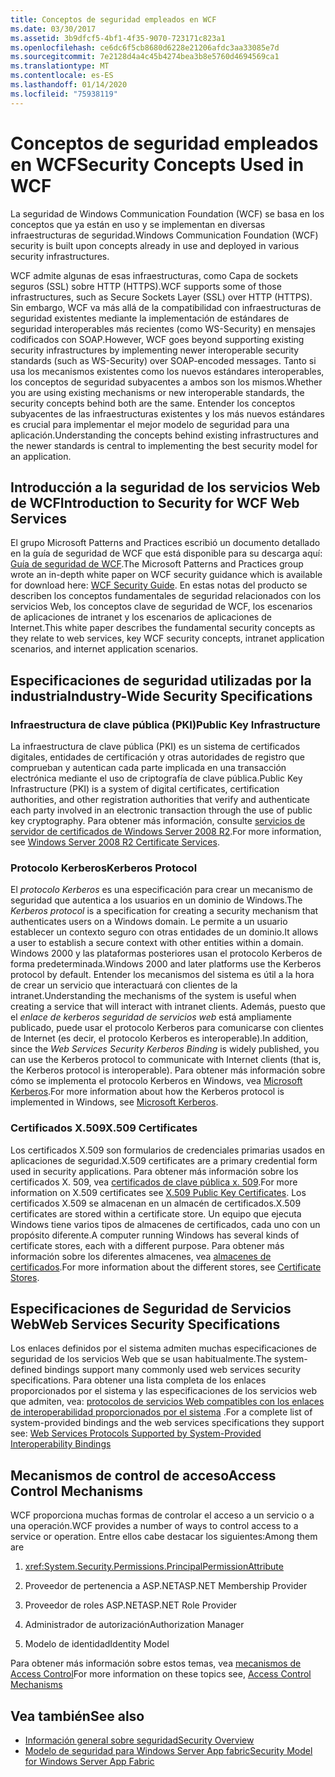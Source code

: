 ```yaml
---
title: Conceptos de seguridad empleados en WCF
ms.date: 03/30/2017
ms.assetid: 3b9dfcf5-4bf1-4f35-9070-723171c823a1
ms.openlocfilehash: ce6dc6f5cb8680d6228e21206afdc3aa33085e7d
ms.sourcegitcommit: 7e2128d4a4c45b4274bea3b8e5760d4694569ca1
ms.translationtype: MT
ms.contentlocale: es-ES
ms.lasthandoff: 01/14/2020
ms.locfileid: "75938119"
---
```

# <a name="security-concepts-used-in-wcf"></a><span data-ttu-id="94725-102">Conceptos de seguridad empleados en WCF</span><span class="sxs-lookup"><span data-stu-id="94725-102">Security Concepts Used in WCF</span></span>
<span data-ttu-id="94725-103">La seguridad de Windows Communication Foundation (WCF) se basa en los conceptos que ya están en uso y se implementan en diversas infraestructuras de seguridad.</span><span class="sxs-lookup"><span data-stu-id="94725-103">Windows Communication Foundation (WCF) security is built upon concepts already in use and deployed in various security infrastructures.</span></span>  
  
 <span data-ttu-id="94725-104">WCF admite algunas de esas infraestructuras, como Capa de sockets seguros (SSL) sobre HTTP (HTTPS).</span><span class="sxs-lookup"><span data-stu-id="94725-104">WCF supports some of those infrastructures, such as Secure Sockets Layer (SSL) over HTTP (HTTPS).</span></span> <span data-ttu-id="94725-105">Sin embargo, WCF va más allá de la compatibilidad con infraestructuras de seguridad existentes mediante la implementación de estándares de seguridad interoperables más recientes (como WS-Security) en mensajes codificados con SOAP.</span><span class="sxs-lookup"><span data-stu-id="94725-105">However, WCF goes beyond supporting existing security infrastructures by implementing newer interoperable security standards (such as WS-Security) over SOAP-encoded messages.</span></span> <span data-ttu-id="94725-106">Tanto si usa los mecanismos existentes como los nuevos estándares interoperables, los conceptos de seguridad subyacentes a ambos son los mismos.</span><span class="sxs-lookup"><span data-stu-id="94725-106">Whether you are using existing mechanisms or new interoperable standards, the security concepts behind both are the same.</span></span> <span data-ttu-id="94725-107">Entender los conceptos subyacentes de las infraestructuras existentes y los más nuevos estándares es crucial para implementar el mejor modelo de seguridad para una aplicación.</span><span class="sxs-lookup"><span data-stu-id="94725-107">Understanding the concepts behind existing infrastructures and the newer standards is central to implementing the best security model for an application.</span></span>  
  
## <a name="introduction-to-security-for-wcf-web-services"></a><span data-ttu-id="94725-108">Introducción a la seguridad de los servicios Web de WCF</span><span class="sxs-lookup"><span data-stu-id="94725-108">Introduction to Security for WCF Web Services</span></span>  
 <span data-ttu-id="94725-109">El grupo Microsoft Patterns and Practices escribió un documento detallado en la guía de seguridad de WCF que está disponible para su descarga aquí: [Guía de seguridad de WCF](https://go.microsoft.com/fwlink/?LinkId=210210).</span><span class="sxs-lookup"><span data-stu-id="94725-109">The Microsoft Patterns and Practices group wrote an in-depth white paper on WCF security guidance which is available for download here: [WCF Security Guide](https://go.microsoft.com/fwlink/?LinkId=210210).</span></span> <span data-ttu-id="94725-110">En estas notas del producto se describen los conceptos fundamentales de seguridad relacionados con los servicios Web, los conceptos clave de seguridad de WCF, los escenarios de aplicaciones de intranet y los escenarios de aplicaciones de Internet.</span><span class="sxs-lookup"><span data-stu-id="94725-110">This white paper describes the fundamental security concepts as they relate to web services, key WCF security concepts, intranet application scenarios, and internet application scenarios.</span></span>  
  
## <a name="industry-wide-security-specifications"></a><span data-ttu-id="94725-111">Especificaciones de seguridad utilizadas por la industria</span><span class="sxs-lookup"><span data-stu-id="94725-111">Industry-Wide Security Specifications</span></span>  
  
### <a name="public-key-infrastructure"></a><span data-ttu-id="94725-112">Infraestructura de clave pública (PKI)</span><span class="sxs-lookup"><span data-stu-id="94725-112">Public Key Infrastructure</span></span>  
 <span data-ttu-id="94725-113">La infraestructura de clave pública (PKI) es un sistema de certificados digitales, entidades de certificación y otras autoridades de registro que comprueban y autentican cada parte implicada en una transacción electrónica mediante el uso de criptografía de clave pública.</span><span class="sxs-lookup"><span data-stu-id="94725-113">Public Key Infrastructure (PKI) is a system of digital certificates, certification authorities, and other registration authorities that verify and authenticate each party involved in an electronic transaction through the use of public key cryptography.</span></span> <span data-ttu-id="94725-114">Para obtener más información, consulte [servicios de servidor de certificados de Windows Server 2008 R2](https://go.microsoft.com/fwlink/?LinkId=210211).</span><span class="sxs-lookup"><span data-stu-id="94725-114">For more information, see [Windows Server 2008 R2 Certificate Services](https://go.microsoft.com/fwlink/?LinkId=210211).</span></span>  
  
### <a name="kerberos-protocol"></a><span data-ttu-id="94725-115">Protocolo Kerberos</span><span class="sxs-lookup"><span data-stu-id="94725-115">Kerberos Protocol</span></span>  
 <span data-ttu-id="94725-116">El *protocolo Kerberos* es una especificación para crear un mecanismo de seguridad que autentica a los usuarios en un dominio de Windows.</span><span class="sxs-lookup"><span data-stu-id="94725-116">The *Kerberos protocol* is a specification for creating a security mechanism that authenticates users on a Windows domain.</span></span> <span data-ttu-id="94725-117">Le permite a un usuario establecer un contexto seguro con otras entidades de un dominio.</span><span class="sxs-lookup"><span data-stu-id="94725-117">It allows a user to establish a secure context with other entities within a domain.</span></span> <span data-ttu-id="94725-118">Windows 2000 y las plataformas posteriores usan el protocolo Kerberos de forma predeterminada.</span><span class="sxs-lookup"><span data-stu-id="94725-118">Windows 2000 and later platforms use the Kerberos protocol by default.</span></span> <span data-ttu-id="94725-119">Entender los mecanismos del sistema es útil a la hora de crear un servicio que interactuará con clientes de la intranet.</span><span class="sxs-lookup"><span data-stu-id="94725-119">Understanding the mechanisms of the system is useful when creating a service that will interact with intranet clients.</span></span> <span data-ttu-id="94725-120">Además, puesto que el *enlace de kerberos seguridad de servicios web* está ampliamente publicado, puede usar el protocolo Kerberos para comunicarse con clientes de Internet (es decir, el protocolo Kerberos es interoperable).</span><span class="sxs-lookup"><span data-stu-id="94725-120">In addition, since the *Web Services Security Kerberos Binding* is widely published, you can use the Kerberos protocol to communicate with Internet clients (that is, the Kerberos protocol is interoperable).</span></span> <span data-ttu-id="94725-121">Para obtener más información sobre cómo se implementa el protocolo Kerberos en Windows, vea [Microsoft Kerberos](https://go.microsoft.com/fwlink/?LinkId=210212).</span><span class="sxs-lookup"><span data-stu-id="94725-121">For more information about how the Kerberos protocol is implemented in Windows, see  [Microsoft Kerberos](https://go.microsoft.com/fwlink/?LinkId=210212).</span></span>  
  
### <a name="x509-certificates"></a><span data-ttu-id="94725-122">Certificados X.509</span><span class="sxs-lookup"><span data-stu-id="94725-122">X.509 Certificates</span></span>  
 <span data-ttu-id="94725-123">Los certificados X.509 son formularios de credenciales primarias usados en aplicaciones de seguridad.</span><span class="sxs-lookup"><span data-stu-id="94725-123">X.509 certificates are a primary credential form used in security applications.</span></span> <span data-ttu-id="94725-124">Para obtener más información sobre los certificados X. 509, vea [certificados de clave pública x. 509](https://go.microsoft.com/fwlink/?LinkId=210213).</span><span class="sxs-lookup"><span data-stu-id="94725-124">For more information on X.509 certificates see [X.509 Public Key Certificates](https://go.microsoft.com/fwlink/?LinkId=210213).</span></span> <span data-ttu-id="94725-125">Los certificados X.509 se almacenan en un almacén de certificados.</span><span class="sxs-lookup"><span data-stu-id="94725-125">X.509 certificates are stored within a certificate store.</span></span> <span data-ttu-id="94725-126">Un equipo que ejecuta Windows tiene varios tipos de almacenes de certificados, cada uno con un propósito diferente.</span><span class="sxs-lookup"><span data-stu-id="94725-126">A computer running Windows has several kinds of certificate stores, each with a different purpose.</span></span> <span data-ttu-id="94725-127">Para obtener más información sobre los diferentes almacenes, vea [almacenes de certificados](https://go.microsoft.com/fwlink/?LinkID=87787).</span><span class="sxs-lookup"><span data-stu-id="94725-127">For more information about the different stores, see [Certificate Stores](https://go.microsoft.com/fwlink/?LinkID=87787).</span></span>  
  
## <a name="web-services-security-specifications"></a><span data-ttu-id="94725-128">Especificaciones de Seguridad de Servicios Web</span><span class="sxs-lookup"><span data-stu-id="94725-128">Web Services Security Specifications</span></span>  
 <span data-ttu-id="94725-129">Los enlaces definidos por el sistema admiten muchas especificaciones de seguridad de los servicios Web que se usan habitualmente.</span><span class="sxs-lookup"><span data-stu-id="94725-129">The system-defined bindings support many commonly used web services security specifications.</span></span> <span data-ttu-id="94725-130">Para obtener una lista completa de los enlaces proporcionados por el sistema y las especificaciones de los servicios web que admiten, vea: [protocolos de servicios Web compatibles con los enlaces de interoperabilidad proporcionados por el sistema](../../../../docs/framework/wcf/feature-details/web-services-protocols-supported-by-system-provided-interoperability-bindings.md) .</span><span class="sxs-lookup"><span data-stu-id="94725-130">For a complete list of system-provided bindings and the web services specifications they support see: [Web Services Protocols Supported by System-Provided Interoperability Bindings](../../../../docs/framework/wcf/feature-details/web-services-protocols-supported-by-system-provided-interoperability-bindings.md)</span></span>  
  
## <a name="access-control-mechanisms"></a><span data-ttu-id="94725-131">Mecanismos de control de acceso</span><span class="sxs-lookup"><span data-stu-id="94725-131">Access Control Mechanisms</span></span>  
 <span data-ttu-id="94725-132">WCF proporciona muchas formas de controlar el acceso a un servicio o a una operación.</span><span class="sxs-lookup"><span data-stu-id="94725-132">WCF provides a number of ways to control access to a service or operation.</span></span> <span data-ttu-id="94725-133">Entre ellos cabe destacar los siguientes:</span><span class="sxs-lookup"><span data-stu-id="94725-133">Among them are</span></span>  
  
1. <xref:System.Security.Permissions.PrincipalPermissionAttribute>  
  
2. <span data-ttu-id="94725-134">Proveedor de pertenencia a ASP.NET</span><span class="sxs-lookup"><span data-stu-id="94725-134">ASP.NET Membership Provider</span></span>  
  
3. <span data-ttu-id="94725-135">Proveedor de roles ASP.NET</span><span class="sxs-lookup"><span data-stu-id="94725-135">ASP.NET Role Provider</span></span>  
  
4. <span data-ttu-id="94725-136">Administrador de autorización</span><span class="sxs-lookup"><span data-stu-id="94725-136">Authorization Manager</span></span>  
  
5. <span data-ttu-id="94725-137">Modelo de identidad</span><span class="sxs-lookup"><span data-stu-id="94725-137">Identity Model</span></span>  
  
 <span data-ttu-id="94725-138">Para obtener más información sobre estos temas, vea [mecanismos de Access Control](../../../../docs/framework/wcf/feature-details/access-control-mechanisms.md)</span><span class="sxs-lookup"><span data-stu-id="94725-138">For more information on these topics see, [Access Control Mechanisms](../../../../docs/framework/wcf/feature-details/access-control-mechanisms.md)</span></span>  
  
## <a name="see-also"></a><span data-ttu-id="94725-139">Vea también</span><span class="sxs-lookup"><span data-stu-id="94725-139">See also</span></span>

- [<span data-ttu-id="94725-140">Información general sobre seguridad</span><span class="sxs-lookup"><span data-stu-id="94725-140">Security Overview</span></span>](../../../../docs/framework/wcf/feature-details/security-overview.md)
- [<span data-ttu-id="94725-141">Modelo de seguridad para Windows Server App fabric</span><span class="sxs-lookup"><span data-stu-id="94725-141">Security Model for Windows Server App Fabric</span></span>](https://go.microsoft.com/fwlink/?LinkID=201279&clcid=0x409)
